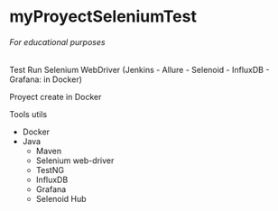 # myProyectSeleniumTest 
###### For educational purposes
Test Run Selenium WebDriver (Jenkins - Allure - Selenoid - InfluxDB - Grafana: in Docker)


Proyect create in Docker 

Tools utils
  * Docker
  * Java
    - Maven
    - Selenium web-driver
    - TestNG
    - InfluxDB
    - Grafana
    - Selenoid Hub
    
